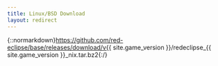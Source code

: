 ```yaml
---
title: Linux/BSD Download
layout: redirect
---
```

{::normarkdown}https://github.com/red-eclipse/base/releases/download/v{{ site.game_version }}/redeclipse_{{ site.game_version }}_nix.tar.bz2{:/}